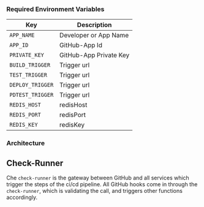 ### Required Environment Variables

| Key             | Description             |
| ----------------|-------------------------|
| `APP_NAME`      | Developer or App Name   |
| `APP_ID`        | GitHub-App Id           |
| `PRIVATE_KEY`   | GitHub-App Private Key  |
| `BUILD_TRIGGER` | Trigger url             |
| `TEST_TRIGGER`  | Trigger url             |
| `DEPLOY_TRIGGER`| Trigger url             |
| `PDTEST_TRIGGER`| Trigger url             |
| `REDIS_HOST`    | redisHost               |
| `REDIS_PORT`    | redisPort               |
| `REDIS_KEY`     | redisKey                |


### Architecture

## Check-Runner
Che `check-runner` is the gateway between GitHub and all services which trigger the steps of the ci/cd pipeline.
All GitHub hooks come in through the `check-runner`, which is validating the call, and triggers other functions accordingly.
